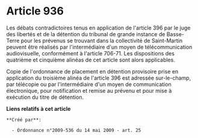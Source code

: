 # Article 936

Les débats contradictoires tenus en application de l'article 396 par le juge des libertés et de la détention du tribunal de
grande instance de Basse-Terre pour les prévenus se trouvant dans la collectivité de Saint-Martin peuvent être réalisés par
l'intermédiaire d'un moyen de télécommunication audiovisuelle, conformément à l'article 706-71. Les dispositions des
quatrième et cinquième alinéas de cet article sont alors applicables. 

Copie de l'ordonnance de placement en détention provisoire prise en application du troisième alinéa de l'article 396 est
adressée sur-le-champ, par télécopie ou par l'intermédiaire d'un moyen de communication électronique, pour notification et
remise au prévenu et pour mise à exécution du titre de détention.

**Liens relatifs à cet article**

	**Créé par**:

	  - Ordonnance n°2009-536 du 14 mai 2009 - art. 25

